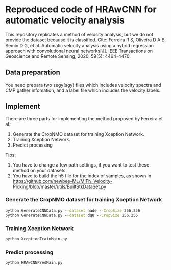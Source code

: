 # Reproduced code of HRAwCNN for automatic velocity analysis
This repository replicates a method of velocity analysis, but we do not provide the dataset because it is classified.
Cite: Ferreira R S, Oliveira D A B, Semin D G, et al. Automatic velocity analysis using a hybrid regression approach with convolutional neural networks[J]. IEEE Transactions on Geoscience and Remote Sensing, 2020, 59(5): 4464-4470.

## Data preparation
You need prepara two segy(sgy) files which includes velocity spectra and CMP gather infomation, and a label file which includes the velocity labels.

## Implement
There are three parts for implementing the method proposed by Ferreira et al.: 
1) Generate the CropNMO dataset for training Xception Network. 
2) Training Xception Network. 
3) Predict processing

Tips:
1. You have to change a few path settings, if you want to test these method on your datasets.
2. You have to build the h5 file for the index of samples, as shown in https://github.com/newbee-ML/MIFN-Velocity-Picking/blob/master/utils/BuiltStkDataSet.py

### Generate the CropNMO dataset for training Xception Network
```cmd
python GenerateCNNData.py --dataset hade --CropSize 256,256
python GenerateCNNData.py --dataset dq8 --CropSize 256,256
```

### Training Xception Network
```cmd
python XceptionTrainMain.py
```


### Predict processing

```cmd
python HRAwCNNPredMain.py
```